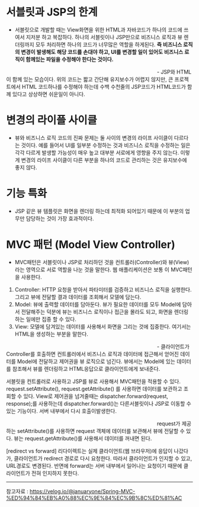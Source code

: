 # 서블릿과 JSP의 한계

- 서블릿으로 개발할 때는 View화면을 위한 HTML과 자바코드가 하나의 코드에 쓰여서 지저분 하고 복잡하다.
하나의 서블릿이나 JSP만으로 비즈니스 로직과 뷰 렌더링까지 모두 처리하면 하나의 코드가 너무많은 역할을 하게된다.
**즉 비즈니스 로직의 변경이 발생해도 해당 코드를 손대야 하고, UI를 변경할 일이 있어도 비즈니스 로직이 함께있는 파일을 수정해야 한다는 것이다.**

<img width="80%" srt="https://user-images.githubusercontent.com/87755660/148186940-a8172dd5-3b09-48e3-b7a5-e6bd82897a96.png"/>
- JSP와 HTML이 함께 있는 모습이다. 위의 코드는 짧고 간단해 유지보수가 어렵지 않지만, 
큰 프로젝트에서 HTML 코드하나를 수정해야 하는데 수백 수천줄의 JSP코드가 HTML코드가 함께 있다고 상상하면 쉬운일이 아니다.

# 변경의 라이플 사이클

- 뷰와 비즈니스 로직 코드의 진짜 문제는 둘 사이의 변경의 라이프 사이클이 다르다는 것이다. 
예를 들어서 UI를 일부분 수정하는 것과 비즈니스 로직을 수정하는 일은 각각 다르게 발생할 가능성이 매우 높고 대부분 서로에게 영향을 주지 않는다. 
이렇게 변경의 라이프 사이클이 다른 부분을 하나의 코드로 관리하는 것은 유지보수에 좋지 않다.

# 기능 특화

- JSP 같은 뷰 템플릿은 화면을 렌더링 하는데 최적화 되어있기 때문에 이 부분의 업무만 담당하는 것이 가장 효과적이다.

# MVC 패턴 (Model View Controller)

- MVC패턴은 서블릿이나 JSP로 처리하던 것을 컨트롤러(Controller)와 뷰(View)라는 영역으로 서로 역할을 나눈 것을 말한다. 웹 애플리케이션은 보통 이 MVC패턴을 사용한다.

1. Controller: HTTP 요청을 받아서 파타미터를 검증하고 비즈니스 로직을 실행한다. 그리고 뷰에 전달할 결과 데이터를 조회해서 모델에 담는다.
2. Model: 뷰에 출력할 데이터를 담아둔다. 뷰가 필요한 데이터를 모두 Model에 담아서 전달해주는 덕분에 뷰는 비즈니스 로직이나 접근을 몰라도 되고, 화면을 렌더링 하는 일에만 집중 할 수 있다.
3. View: 모델에 담겨있는 데이터를 사용해서 화면을 그리는 것에 집중한다. 여기서는 HTML을 생성하는 부분을 말한다.

<img width="80%" srt="https://user-images.githubusercontent.com/87755660/148187874-76186d38-0cf6-4b5b-b326-dc6b36aaf08f.png"/>
- 클라이언트가 Controller를 호출하면 컨트롤러에서 비즈니스 로직과 데이터에 접근해서 얻어진 데이터를 Model에 전달하고 제어권을 뷰 로직으로 넘긴다. 
뷰에서는 Model에 있는 데이터를 참조해서 뷰를 렌더링하고 HTML응답으로 클라이언트에게 보내준다.

서블릿을 컨트롤러로 사용하고 JSP를 뷰로 사용해서 MVC패턴을 적용할 수 있다.
request.setAttribute(), request.getAttribute() 를 사용하면 데이터를 보관하고 조회할 수 있다. 
View로 제어권을 넘겨줄때는 dispatcher.forward(request, response);를 사용하는데 dispatcher.forward()는 다른서블릿이나 JSP로 이동할 수 있는 기능이다. 서버 내부에서 다시 호출이발생한다.

<img width="80%" srt="https://user-images.githubusercontent.com/87755660/148188436-f0653463-a558-4611-9eff-c7737cfa864e.png"/>
request가 제공하는 setAttribute()를 사용하면 request 객체에 데이터를 보관해서 뷰에 전달할 수 있다. 뷰는 request.getAttribute()를 사용해서 데이터를 꺼내면 된다.

[redirect vs forward]
리다이렉트는 실제 클라이언트(웹 브라우저)에 응답이 나갔다가, 클라이언트가 redirect 경로로 다시 요청한다. 
따라서 클라이언트가 인지할 수 있고, URL경로도 변경된다. 반면에 forward는 서버 내부에서 일어나는 요청이기 때문에 클라이언트가 전혀 인지하지 못한다.

---------------

참고자료 : https://velog.io/@januaryone/Spring-MVC-%ED%94%84%EB%A0%88%EC%9E%84%EC%9B%8C%ED%81%AC
